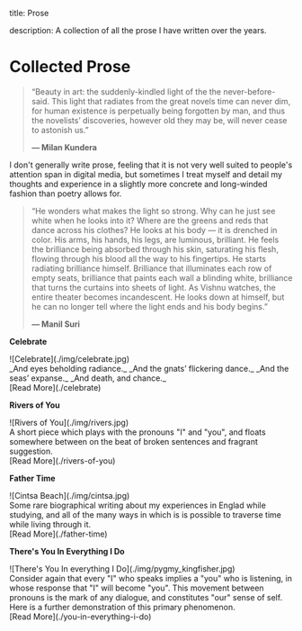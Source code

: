title: Prose

description: A collection of all the prose I have written over the years.

# Collected Prose

> “Beauty in art: the suddenly-kindled light of the the never-before-said. This light that radiates from the great novels time can never dim, for human existence is perpetually being forgotten by man, and thus the novelists’ discoveries, however old they may be, will never cease to astonish us.”  
>  
> **— Milan Kundera**

I don't generally write prose, feeling that it is not very well suited to people's attention span in digital media, but sometimes I treat myself and detail my thoughts and experience in a slightly more concrete and long-winded fashion than poetry allows for.

> “He wonders what makes the light so strong. Why can he just see white when he looks into it? Where are the greens and reds that dance across his clothes? He looks at his body — it is drenched in color. His arms, his hands, his legs, are luminous, brilliant. He feels the brilliance being absorbed through his skin, saturating his flesh, flowing through his blood all the way to his fingertips. He starts radiating brilliance himself. Brilliance that illuminates each row of empty seats, brilliance that paints each wall a blinding white, brilliance that turns the curtains into sheets of light. As Vishnu watches, the entire theater becomes incandescent. He looks down at himself, but he can no longer tell where the light ends and his body begins.”  
>  
> **— Manil Suri**

<div markdown="1" class="card article sidebar center">

**Celebrate**

<div markdown="2" class="article-image">
![Celebrate](./img/celebrate.jpg)
</div>

<div markdown="3" class="article-para">
_And eyes beholding radiance._  
_And the gnats’ flickering dance._  
_And the seas’ expanse._  
_And death, and chance._  
</div>

<div markdown="3" class="link">
[Read More](./celebrate)
</div>

</div>

<div markdown="1" class="card article sidebar center">

**Rivers of You**

<div markdown="2" class="article-image">
![Rivers of You](./img/rivers.jpg)
</div>

<div markdown="3" class="article-para">
A short piece which plays with the pronouns "I" and "you", and floats somewhere between on the beat of broken sentences and fragrant suggestion.  
</div>

<div markdown="3" class="link">
[Read More](./rivers-of-you)
</div>

</div>

<div markdown="1" class="card article sidebar center">

**Father Time**

<div markdown="2" class="article-image">
![Cintsa Beach](./img/cintsa.jpg)
</div>

<div markdown="3" class="article-para">
Some rare biographical writing about my experiences in Englad while studying, and all of the many ways in which is is possible to traverse time while living through it.  
</div>

<div markdown="3" class="link">
[Read More](./father-time)
</div>

</div>

<div markdown="1" class="card article sidebar center">

**There's You In Everything I Do**

<div markdown="2" class="article-image">
![There's You In everything I Do](./img/pygmy_kingfisher.jpg)
</div>

<div markdown="3" class="article-para">
Consider again that every "I" who speaks implies a "you" who is listening, in whose response that "I" will become "you". This movement between pronouns is the mark of any dialogue, and constitutes "our" sense of self. Here is a further demonstration of this primary phenomenon.  
</div>

<div markdown="3" class="link">
[Read More](./you-in-everything-i-do)
</div>

</div>